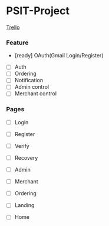 # PSIT-Project

[Trello](https://trello.com/b/HdKdJiv1/workflow)

### Feature
- [ready] OAuth(Gmail Login/Register)
- [ ] Auth
- [ ] Ordering
- [ ] Notification
- [ ] Admin control
- [ ] Merchant control

### Pages
 - [ ] Login
 - [ ] Register
 - [ ] Verify
 - [ ] Recovery
 - [ ] Admin
 - [ ] Merchant
 - [ ] Ordering
 - [ ] Landing
 - [ ] Home
 
